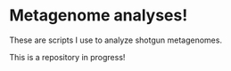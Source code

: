 # Metagenome analyses!

These are scripts I use to analyze shotgun metagenomes. 

This is a repository in progress!
